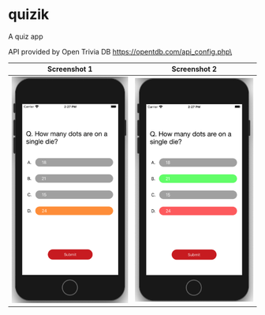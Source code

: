 # quizik
A quiz app

API provided by Open Trivia DB  https://opentdb.com/api_config.php\

 
| Screenshot 1     | Screenshot 2      |
|------------|-------------|
| ![Quizik App](https://github.com/motifx007/quizik/blob/master/App%20Screenshots/Screen%20Shot%202020-10-25%20at%202.27.08%20PM.png)  |  ![Quizik App](https://github.com/motifx007/quizik/blob/master/App%20Screenshots/Screen%20Shot%202020-10-25%20at%202.27.50%20PM.png) |



